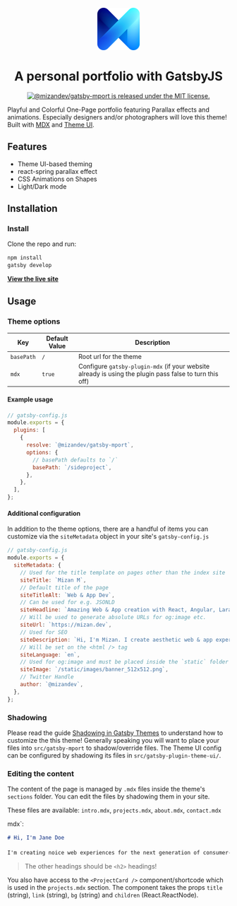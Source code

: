 <p align="center">
  <a href="https://twitter.com/mizandev">
    <img alt="Create with Mizan" src="https://raw.githubusercontent.com/MizanDev/assets/main/images/icons/favicon/favicon-96x96.png" />
  </a>
</p>
<h1 align="center">
  A personal portfolio with GatsbyJS
</h1>

<p align="center">
  <a href="/blob/master/LICENSE">
    <img src="https://img.shields.io/badge/license-MIT-blue.svg" alt="@mizandev/gatsby-mport is released under the MIT license." />
  </a>
</p>

Playful and Colorful One-Page portfolio featuring Parallax effects and animations. Especially designers and/or photographers will love this theme! Built with [MDX](https://mdxjs.com/) and [Theme UI](https://theme-ui.com/).

## Features

- Theme UI-based theming
- react-spring parallax effect
- CSS Animations on Shapes
- Light/Dark mode

## Installation

### Install

Clone the repo and run:

```sh
npm install
gatsby develop
```

[**View the live site**](https://v1.mizan.dev/)

## Usage

### Theme options

| Key        | Default Value | Description                                                                                             |
| ---------- | ------------- | ------------------------------------------------------------------------------------------------------- |
| `basePath` | `/`           | Root url for the theme                                                                                  |
| `mdx`      | `true`        | Configure `gatsby-plugin-mdx` (if your website already is using the plugin pass false to turn this off) |

#### Example usage

```js
// gatsby-config.js
module.exports = {
  plugins: [
    {
      resolve: `@mizandev/gatsby-mport`,
      options: {
        // basePath defaults to `/`
        basePath: `/sideproject`,
      },
    },
  ],
};
```

#### Additional configuration

In addition to the theme options, there are a handful of items you can customize via the `siteMetadata` object in your site's `gatsby-config.js`

```js
// gatsby-config.js
module.exports = {
  siteMetadata: {
    // Used for the title template on pages other than the index site
    siteTitle: `Mizan M`,
    // Default title of the page
    siteTitleAlt: `Web & App Dev`,
    // Can be used for e.g. JSONLD
    siteHeadline: `Amazing Web & App creation with React, Angular, Laravel or WordPress`,
    // Will be used to generate absolute URLs for og:image etc.
    siteUrl: `https://mizan.dev`,
    // Used for SEO
    siteDescription: `Hi, I'm Mizan. I create aesthetic web & app experience for companies of all sizes`,
    // Will be set on the <html /> tag
    siteLanguage: `en`,
    // Used for og:image and must be placed inside the `static` folder
    siteImage: `/static/images/banner_512x512.png`,
    // Twitter Handle
    author: `@mizandev`,
  },
};
```

### Shadowing

Please read the guide [Shadowing in Gatsby Themes](https://www.gatsbyjs.org/docs/themes/shadowing/) to understand how to customize the this theme! Generally speaking you will want to place your files into `src/gatsby-mport` to shadow/override files. The Theme UI config can be configured by shadowing its files in `src/gatsby-plugin-theme-ui/`.

### Editing the content

The content of the page is managed by `.mdx` files inside the theme's `sections` folder. You can edit the files by shadowing them in your site.

These files are available: `intro.mdx`, `projects.mdx`, `about.mdx`, `contact.mdx`

mdx`:

```md
# Hi, I'm Jane Doe

I'm creating noice web experiences for the next generation of consumer-facing companies
```

> The other headings should be `<h2>` headings!

You also have access to the `<ProjectCard />` component/shortcode which is used in the `projects.mdx` section. The component takes the props `title` (string), `link` (string), `bg` (string) and `children` (React.ReactNode).
